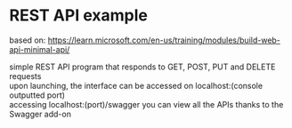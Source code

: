 # REST API example
based on: https://learn.microsoft.com/en-us/training/modules/build-web-api-minimal-api/

simple REST API program that responds to GET, POST, PUT and DELETE requests\
upon launching, the interface can be accessed on localhost:(console outputted port)\
accessing localhost:(port)/swagger you can view all the APIs thanks to the Swagger add-on
